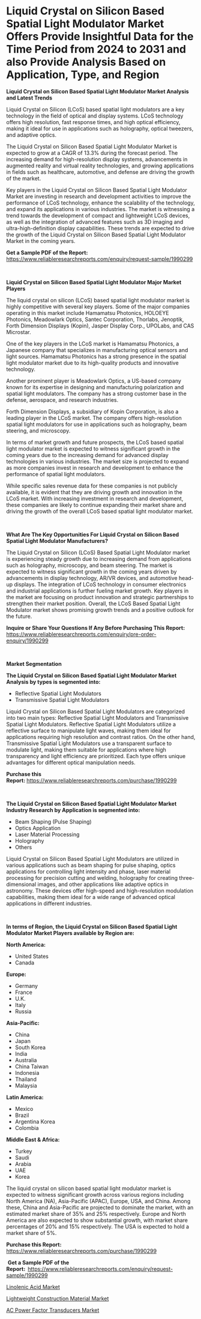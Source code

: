<p><h1>Liquid Crystal on Silicon Based Spatial Light Modulator Market Offers Provide Insightful Data for the Time Period from 2024 to 2031 and also Provide Analysis Based on Application, Type, and Region</h1></p><p><strong>Liquid Crystal on Silicon Based Spatial Light Modulator Market Analysis and Latest Trends</strong></p>
<p><p>Liquid Crystal on Silicon (LCoS) based spatial light modulators are a key technology in the field of optical and display systems. LCoS technology offers high resolution, fast response times, and high optical efficiency, making it ideal for use in applications such as holography, optical tweezers, and adaptive optics.</p><p>The Liquid Crystal on Silicon Based Spatial Light Modulator Market is expected to grow at a CAGR of 13.3% during the forecast period. The increasing demand for high-resolution display systems, advancements in augmented reality and virtual reality technologies, and growing applications in fields such as healthcare, automotive, and defense are driving the growth of the market.</p><p>Key players in the Liquid Crystal on Silicon Based Spatial Light Modulator Market are investing in research and development activities to improve the performance of LCoS technology, enhance the scalability of the technology, and expand its applications in various industries. The market is witnessing a trend towards the development of compact and lightweight LCoS devices, as well as the integration of advanced features such as 3D imaging and ultra-high-definition display capabilities. These trends are expected to drive the growth of the Liquid Crystal on Silicon Based Spatial Light Modulator Market in the coming years.</p></p>
<p><strong>Get a Sample PDF of the Report:&nbsp;</strong> <a href="https://www.reliableresearchreports.com/enquiry/request-sample/1990299">https://www.reliableresearchreports.com/enquiry/request-sample/1990299</a></p>
<p>&nbsp;</p>
<p><strong>Liquid Crystal on Silicon Based Spatial Light Modulator Major Market Players</strong></p>
<p><p>The liquid crystal on silicon (LCoS) based spatial light modulator market is highly competitive with several key players. Some of the major companies operating in this market include Hamamatsu Photonics, HOLOEYE Photonics, Meadowlark Optics, Santec Corporation, Thorlabs, Jenoptik, Forth Dimension Displays (Kopin), Jasper Display Corp., UPOLabs, and CAS Microstar.</p><p>One of the key players in the LCoS market is Hamamatsu Photonics, a Japanese company that specializes in manufacturing optical sensors and light sources. Hamamatsu Photonics has a strong presence in the spatial light modulator market due to its high-quality products and innovative technology.</p><p>Another prominent player is Meadowlark Optics, a US-based company known for its expertise in designing and manufacturing polarization and spatial light modulators. The company has a strong customer base in the defense, aerospace, and research industries.</p><p>Forth Dimension Displays, a subsidiary of Kopin Corporation, is also a leading player in the LCoS market. The company offers high-resolution spatial light modulators for use in applications such as holography, beam steering, and microscopy.</p><p>In terms of market growth and future prospects, the LCoS based spatial light modulator market is expected to witness significant growth in the coming years due to the increasing demand for advanced display technologies in various industries. The market size is projected to expand as more companies invest in research and development to enhance the performance of spatial light modulators.</p><p>While specific sales revenue data for these companies is not publicly available, it is evident that they are driving growth and innovation in the LCoS market. With increasing investment in research and development, these companies are likely to continue expanding their market share and driving the growth of the overall LCoS based spatial light modulator market.</p></p>
<p>&nbsp;</p>
<p><strong>What Are The Key Opportunities For Liquid Crystal on Silicon Based Spatial Light Modulator Manufacturers?</strong></p>
<p><p>The Liquid Crystal on Silicon (LCoS) Based Spatial Light Modulator market is experiencing steady growth due to increasing demand from applications such as holography, microscopy, and beam steering. The market is expected to witness significant growth in the coming years driven by advancements in display technology, AR/VR devices, and automotive head-up displays. The integration of LCoS technology in consumer electronics and industrial applications is further fueling market growth. Key players in the market are focusing on product innovation and strategic partnerships to strengthen their market position. Overall, the LCoS Based Spatial Light Modulator market shows promising growth trends and a positive outlook for the future.</p></p>
<p><strong>Inquire or Share Your Questions If Any Before Purchasing This Report:</strong> <a href="https://www.reliableresearchreports.com/enquiry/pre-order-enquiry/1990299">https://www.reliableresearchreports.com/enquiry/pre-order-enquiry/1990299</a></p>
<p>&nbsp;</p>
<p><strong>Market Segmentation</strong></p>
<p><strong>The Liquid Crystal on Silicon Based Spatial Light Modulator Market Analysis by types is segmented into:</strong></p>
<p><ul><li>Reflective Spatial Light Modulators</li><li>Transmissive Spatial Light Modulators</li></ul></p>
<p><p>Liquid Crystal on Silicon Based Spatial Light Modulators are categorized into two main types: Reflective Spatial Light Modulators and Transmissive Spatial Light Modulators. Reflective Spatial Light Modulators utilize a reflective surface to manipulate light waves, making them ideal for applications requiring high resolution and contrast ratios. On the other hand, Transmissive Spatial Light Modulators use a transparent surface to modulate light, making them suitable for applications where high transparency and light efficiency are prioritized. Each type offers unique advantages for different optical manipulation needs.</p></p>
<p><strong>Purchase this Report:&nbsp;</strong><a href="https://www.reliableresearchreports.com/purchase/1990299">https://www.reliableresearchreports.com/purchase/1990299</a></p>
<p>&nbsp;</p>
<p><strong>The Liquid Crystal on Silicon Based Spatial Light Modulator Market Industry Research by Application is segmented into:</strong></p>
<p><ul><li>Beam Shaping (Pulse Shaping)</li><li>Optics Application</li><li>Laser Material Processing</li><li>Holography</li><li>Others</li></ul></p>
<p><p>Liquid Crystal on Silicon Based Spatial Light Modulators are utilized in various applications such as beam shaping for pulse shaping, optics applications for controlling light intensity and phase, laser material processing for precision cutting and welding, holography for creating three-dimensional images, and other applications like adaptive optics in astronomy. These devices offer high-speed and high-resolution modulation capabilities, making them ideal for a wide range of advanced optical applications in different industries.</p></p>
<p>&nbsp;</p>
<p><strong>In terms of Region, the Liquid Crystal on Silicon Based Spatial Light Modulator Market Players available by Region are:</strong></p>
<p>
    <p> <strong> North America: </strong>
        <ul>
            <li>United States</li>
            <li>Canada</li>
        </ul>
        </p> 
    <p> <strong> Europe: </strong>
        <ul>
            <li>Germany</li>
            <li>France</li>
            <li>U.K.</li>
            <li>Italy</li>
            <li>Russia</li>
        </ul>
        </p> 
    <p> <strong> Asia-Pacific: </strong>
        <ul>
            <li>China</li>
            <li>Japan</li>
            <li>South Korea</li>
            <li>India</li>
            <li>Australia</li>
            <li>China Taiwan</li>
            <li>Indonesia</li>
            <li>Thailand</li>
            <li>Malaysia</li>
        </ul>
        </p> 
    <p> <strong> Latin America: </strong>
        <ul>
            <li>Mexico</li>
            <li>Brazil</li>
            <li>Argentina Korea</li>
            <li>Colombia</li>
        </ul>
        </p> 
    <p> <strong> Middle East & Africa: </strong>
        <ul>
            <li>Turkey</li>
            <li>Saudi</li>
            <li>Arabia</li>
            <li>UAE</li>
            <li>Korea</li>
        </ul>
    </p>
    </p>
<p><p>The liquid crystal on silicon based spatial light modulator market is expected to witness significant growth across various regions including North America (NA), Asia-Pacific (APAC), Europe, USA, and China. Among these, China and Asia-Pacific are projected to dominate the market, with an estimated market share of 35% and 25% respectively. Europe and North America are also expected to show substantial growth, with market share percentages of 20% and 15% respectively. The USA is expected to hold a market share of 5%.</p></p>
<p><strong>Purchase this Report: </strong><a href="https://www.reliableresearchreports.com/purchase/1990299">https://www.reliableresearchreports.com/purchase/1990299</a></p>
<p>&nbsp;<strong>Get a Sample PDF of the Report:&nbsp;&nbsp;</strong><a href="https://www.reliableresearchreports.com/enquiry/request-sample/1990299">https://www.reliableresearchreports.com/enquiry/request-sample/1990299</a></p>
<p><strong></strong></p>
<p><p><a href="https://butternut-bug-553.notion.site/Linolenic-Acid-Market-Challenges-Opportunities-and-Growth-Drivers-and-Major-Market-Players-foreca-9a59115d1c7c4b42a5a51dea3261d2c7">Linolenic Acid Market</a></p><p><a href="https://mire-aunt-385.notion.site/Lightweight-Construction-Material-Market-Size-Market-Trends-and-Growth-Outlook-forecasted-for-peri-62b8f03f95514e4087f4d29410458c59">Lightweight Construction Material Market</a></p><p><a href="https://github.com/juancolorado15/Market-Research-Report-List-2/blob/main/ac-power-factor-transducers-market.md">AC Power Factor Transducers Market</a></p></p>